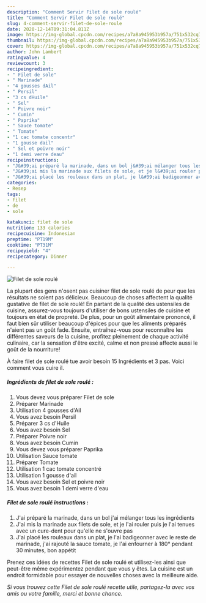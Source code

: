 ```yaml
---
description: "Comment Servir Filet de sole roulé"
title: "Comment Servir Filet de sole roulé"
slug: 4-comment-servir-filet-de-sole-roule
date: 2020-12-14T09:31:04.811Z
image: https://img-global.cpcdn.com/recipes/a7a8a945953b957a/751x532cq70/filet-de-sole-roule-photo-principale-de-la-recette.jpg
thumbnail: https://img-global.cpcdn.com/recipes/a7a8a945953b957a/751x532cq70/filet-de-sole-roule-photo-principale-de-la-recette.jpg
cover: https://img-global.cpcdn.com/recipes/a7a8a945953b957a/751x532cq70/filet-de-sole-roule-photo-principale-de-la-recette.jpg
author: John Lambert
ratingvalue: 4
reviewcount: 3
recipeingredient:
- " Filet de sole"
- " Marinade"
- "4 gousses dAil"
- " Persil"
- "3 cs dHuile"
- " Sel"
- " Poivre noir"
- " Cumin"
- " Paprika"
- " Sauce tomate"
- " Tomate"
- "1 cac tomate concentr"
- "1 gousse dail"
- " Sel et poivre noir"
- "1 demi verre deau"
recipeinstructions:
- "J&#39;ai préparé la marinade, dans un bol j&#39;ai mélanger tous les ingrédients"
- "J&#39;ai mis la marinade aux filets de sole, et je l&#39;ai rouler puis je l&#39;ai tenues avec un cure-dent pour qu&#39;elle ne s&#39;ouvre pas"
- "J&#39;ai placé les rouleaux dans un plat, je l&#39;ai badigeonner avec le reste de marinade, j&#39;ai rajouté la sauce tomate, je l&#39;ai enfourner à 180° pendant 30 minutes, bon appétit"
categories:
- Resep
tags:
- filet
- de
- sole

katakunci: filet de sole 
nutrition: 133 calories
recipecuisine: Indonesian
preptime: "PT19M"
cooktime: "PT31M"
recipeyield: "4"
recipecategory: Dinner

---
```



![Filet de sole roulé](https://img-global.cpcdn.com/recipes/a7a8a945953b957a/751x532cq70/filet-de-sole-roule-photo-principale-de-la-recette.jpg)

La plupart des gens n'osent pas cuisiner filet de sole roulé de peur que les résultats ne soient pas délicieux. Beaucoup de choses affectent la qualité gustative de filet de sole roulé! En partant de la qualité des ustensiles de cuisine, assurez-vous toujours d'utiliser de bons ustensiles de cuisine et toujours en état de propreté. De plus, pour un goût alimentaire prononcé, il faut bien sûr utiliser beaucoup d'épices pour que les aliments préparés n'aient pas un goût fade. Ensuite, entraînez-vous pour reconnaître les différentes saveurs de la cuisine, profitez pleinement de chaque activité culinaire, car la sensation d'être excité, calme et non pressé affecte aussi le goût de la nourriture!

<!--inarticleads1-->

À faire filet de sole roulé tue avoir besoin 15 Ingrédients et 3 pas. Voici comment vous cuire il.

##### Ingrédients de filet de sole roulé :

1. Vous devez vous préparer  Filet de sole
1. Préparer  Marinade
1. Utilisation 4 gousses d&#39;Ail
1. Vous avez besoin  Persil
1. Préparer 3 cs d&#39;Huile
1. Vous avez besoin  Sel
1. Préparer  Poivre noir
1. Vous avez besoin  Cumin
1. Vous devez vous préparer  Paprika
1. Utilisation  Sauce tomate
1. Préparer  Tomate
1. Utilisation 1 cac tomate concentré
1. Utilisation 1 gousse d&#39;ail
1. Vous avez besoin  Sel et poivre noir
1. Vous avez besoin 1 demi verre d&#39;eau




<!--inarticleads2-->

##### Filet de sole roulé instructions :

1. J&#39;ai préparé la marinade, dans un bol j&#39;ai mélanger tous les ingrédients
1. J&#39;ai mis la marinade aux filets de sole, et je l&#39;ai rouler puis je l&#39;ai tenues avec un cure-dent pour qu&#39;elle ne s&#39;ouvre pas
1. J&#39;ai placé les rouleaux dans un plat, je l&#39;ai badigeonner avec le reste de marinade, j&#39;ai rajouté la sauce tomate, je l&#39;ai enfourner à 180° pendant 30 minutes, bon appétit




<!--inarticleads1-->

<p>
Prenez ces idées de recettes Filet de sole roulé et utilisez-les ainsi que peut-être même expérimentez pendant que vous y êtes. La cuisine est un endroit formidable pour essayer de nouvelles choses avec la meilleure aide.
</p>

<p>
<i>Si vous trouvez cette Filet de sole roulé recette utile, partagez-la avec vos amis ou votre famille, merci et bonne chance.</i>
</p>
